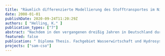 ```yaml
---
title: "Räumlich differenzierte Modellierung des Stofftransportes im Niederschlagsabfluss von urbanen Flächen am Beispiel des Einzugsgebietes Ruschegraben, Berlin"
date: 2008-01-01
publishDate: 2020-09-24T11:20:29Z
authors: [ "Helling, K." ]
publication_types: ["7"]
abstract: "Nachdem in den vergangenen dreißig Jahren in Deutschland durch den Bau und Ausbau von Kläranlagen ein hohes Niveau der kommunalen und industriellen Abwasserreinigung erreicht wurde, gewinnt die Problematik der Gewässerbelastung durch Regenwassereinleitungen aus Siedlungsräumen an Bedeutung. Menge und Zusammensetzung der über den Pfad der Regenwassereinleitung in die Gewässer eingetragenen Schmutzfrachten hängen von der Flächenart des Entwässerungsgebietes sowie dessen Nutzung ab. Verschmutzungsquellen sind beispielsweise die atmosphärische Deposition, Bremsabrieb und Ölverluste des Straßenverkehrs oder auf Gebäudefassaden angewandte Materialschutzmittel. Der auf die undurchlässigen Flächen gelangende Niederschlag trägt diese Substanzen ab und wird in Trennkanalisationssystemen meist ohne vorherige Behandlung in die Vorflut eingeleitet. Durch den Stoffeintrag entstehen teilweise erhebliche Verunreinigungen in den Gewässern, die z.B. Eutrophierung, eine erhöhte Schadstoffbelastung im Sediment und ökotoxikologische Auswirkungen zur Folge haben. Klassische Schmutzfrachtmodelle berechnen Nähr- und Schmutzstofffrachten im Regenabwasser auf Grundlage von mittleren Konzentrationen oder jährlichen Flächenabträgen. Dabei ist die detaillierte Herkunft der Stoffe bei der Planung von Maßnahmen der zentralen Niederschlagswasserbehandlung unerheblich. Bei der dezentralen Regenwasserbewirtschaftung hingegen ermöglichen Informationen zur räumlichen Verteilung der Stoffquellen und -ströme eine gezielte Abstimmung der Maßnahmen auf den örtlichen Handlungsbedarf. Der Modellansatz SEWSYS (implementiert in der Software STORM ermöglicht eine solche räumlich differenzierte und dynamische Simulation von Stoffkonzentrationen. Die für den Einsatz von SEWSYS erforderlichen ortsspezifischen Eingangsgrößen (z.B. Verkehrsbelastung, Anteil der Metallflächen) liegen für Berlin jedoch noch nicht in geeigneter Form vor. Auch ein Vergleich von SEWSYS mit dem herkömmlichen Ansatz der Schmutzfrachtsimulation unter Berücksichtigung der Unsicherheiten der Modelleingangsdaten steht bislang aus. Im Rahmen der Diplomarbeit soll das Modell STORM/SEWSYS verwendet werden, um beispielhaft für das Einzugsgebiet Ruschegraben in Berlin den Transport ausgewählter Stoffe im Niederschlagsabfluss von urbanen Flächen räumlich differenziert abzubilden. Im Einzelnen sind folgende Punkte zu bearbeiten: (i) Recherche und Aufbereitung von Eingangsdaten für den Modellansatz SEWSYS (allgemeine, stoff- und quellenspezifische Daten sowie ortsspezifische Daten des Einzugsgebietes), (ii) Durchführung von Langzeit-Schmutzfrachtsimulationen für ausgewählte Stoffparameter, (iii) Vergleich von SEWSYS mit dem herkömmlichen Ansatz der Schmutzfrachtsimulation und Diskussion der Ergebnisse und (iv) Aufzeigen von Unsicherheiten bezüglich der von SEWSYS verwendeten Eingangsdaten und Analyse ihrer Auswirkung auf die Simulationsergebnisse"
featured: false
publication: " Diploma Thesis. Fachgebiet Wasserwirtschaft und Hydrosystemmodellierung. Technische Universität Berlin"
projects: ["sam-cso"]
---
```


